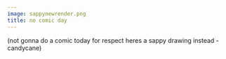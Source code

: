 ```yaml
---
image: sappynewrender.png
title: no comic day
---
```

(not gonna do a comic today for respect heres a sappy drawing instead -candycane)
